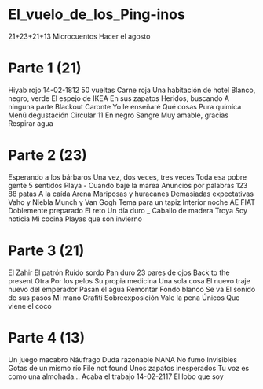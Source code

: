 # El_vuelo_de_los_Ping-inos
21+23+21+13
Microcuentos
Hacer el agosto

# Parte 1 (21)
Hiyab rojo
14-02-1812
50 vueltas
Carne roja
Una habitación de hotel
Blanco, negro, verde
El espejo de IKEA
En sus zapatos
Heridos, buscando
A ninguna parte
Blackout
Caronte
Yo le enseñaré
Qué cosas
Pura química
Menú degustación
Circular 11
En negro
Sangre
Muy amable, gracias
Respirar agua

# Parte 2 (23)
Esperando a los bárbaros
Una vez, dos veces, tres veces
Toda esa pobre gente
5 sentidos
Playa - Cuando baje la marea
Anuncios por palabras 123
88 patas
A la caída
Arena
Mariposas y huracanes
Demasiadas expectativas
Vaho y Niebla
Munch y Van Gogh
Tema para un tapiz
Interior noche
AE
FIAT
Doblemente preparado
El reto
Un día duro _ Caballo de madera Troya
Soy noticia
Mi cocina
Playas que son invierno

# Parte 3 (21)
El Zahir
El patrón
Ruido sordo
Pan duro
23 pares de ojos
Back to the present
Otra
Por los pelos
Su propia medicina
Una sola cosa
El nuevo traje nuevo del emperador
Pasan el agua
Remontar
Fondo blanco
Se va
El sonido de sus pasos
Mi mano
Grafiti
Sobreexposición
Vale la pena
Únicos
Que viene el coco

# Parte 4 (13)

Un juego macabro
Náufrago
Duda razonable
NANA
No fumo
Invisibles
Gotas de un mismo río
File not found
Unos zapatos inesperados
Tu voz es como una almohada...
Acaba el trabajo
14-02-2117
El lobo que soy
